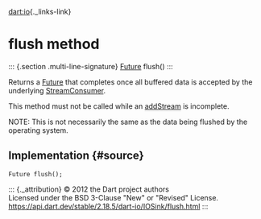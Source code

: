 [dart:io](../../dart-io/dart-io-library){._links-link}

flush method
============

::: {.section .multi-line-signature}
[Future](../../dart-async/future-class) flush()
:::

Returns a [Future](../../dart-async/future-class) that completes once
all buffered data is accepted by the underlying
[StreamConsumer](../../dart-async/streamconsumer-class).

This method must not be called while an [addStream](addstream) is
incomplete.

NOTE: This is not necessarily the same as the data being flushed by the
operating system.

Implementation {#source}
--------------

``` {.language-dart data-language="dart"}
Future flush();
```

::: {._attribution}
© 2012 the Dart project authors\
Licensed under the BSD 3-Clause \"New\" or \"Revised\" License.\
<https://api.dart.dev/stable/2.18.5/dart-io/IOSink/flush.html>
:::
